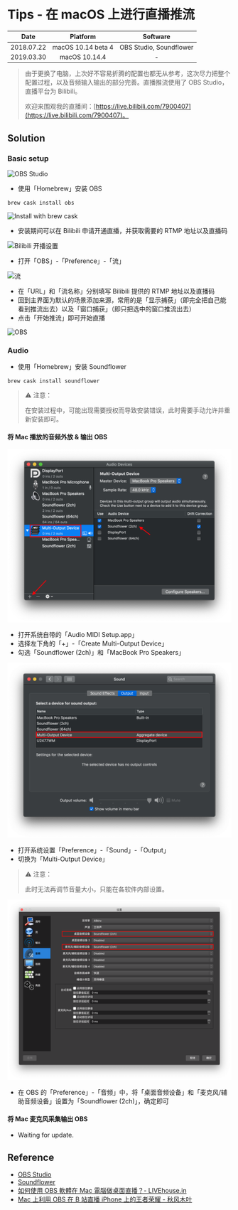 # Tips - 在 macOS 上进行直播推流

| Date | Platform | Software |
|:-----:|:-----:|:-----:|
| 2018.07.22 | macOS 10.14 beta 4 | OBS Studio, Soundflower
| 2019.03.30 | macOS 10.14.4 | - |

> 由于更换了电脑，上次好不容易折腾的配置也都无从参考，这次尽力把整个配置过程，以及音频输入输出的部分完善。直播推流使用了 OBS Studio，直播平台为 Bilibili。
> 
> 欢迎来围观我的直播间：[https://live.bilibili.com/7900407](https://live.bilibili.com/7900407)。

## Solution

### Basic setup

![OBS Studio](1.png)

- 使用「Homebrew」安装 OBS

```
brew cask install obs
```

![Install with brew cask](2.png)

- 安装期间可以在 Bilibili 申请开通直播，并获取需要的 RTMP 地址以及直播码

![Bilibili 开播设置](3.png)

- 打开「OBS」-「Preference」-「流」

![流](4.png)

- 在「URL」和「流名称」分别填写 Bilibili 提供的 RTMP 地址以及直播码
- 回到主界面为默认的场景添加来源，常用的是「显示捕获」（即完全把自己能看到推流出去）以及「窗口捕获」（即只把选中的窗口推流出去）
- 点击「开始推流」即可开始直播

![OBS](5.png)

### Audio

- 使用「Homebrew」安装 Soundflower

```
brew cask install soundflower
```

> ⚠️ 注意：
> 
> 在安装过程中，可能出现需要授权而导致安装错误，此时需要手动允许并重新安装即可。

#### 将 Mac 播放的音频外放 & 输出 OBS

![Audio MIDI Setup.app](6.png)

- 打开系统自带的「Audio MIDI Setup.app」
- 选择左下角的「+」-「Create Multi-Output Device」
- 勾选「Soundflower (2ch)」和「MacBook Pro Speakers」

![Sound](7.png)

- 打开系统设置「Preference」-「Sound」-「Output」
- 切换为「Multi-Output Device」

> ⚠️ 注意：
> 
> 此时无法再调节音量大小，只能在各软件内部设置。

![OBS](8.png)

- 在 OBS 的「Preference」-「音频」中，将「桌面音频设备」和「麦克风/辅助音频设备」设置为「Soundflower (2ch)」，确定即可

#### 将 Mac 麦克风采集输出 OBS

- Waiting for update.

## Reference

- [OBS Studio](https://obsproject.com)
- [Soundflower](https://soundflower.en.softonic.com/mac)
- [如何使用 OBS 軟體在 Mac 電腦做桌面直播？- LIVEhouse.in](https://event.livehouse.in/zh-TW/tutorial/obs-mac.html)
- [Mac 上利用 OBS 在 B 站直播 iPhone 上的王者荣耀 - 秋风木叶](http://blog.ykqmain.com/obs/)
